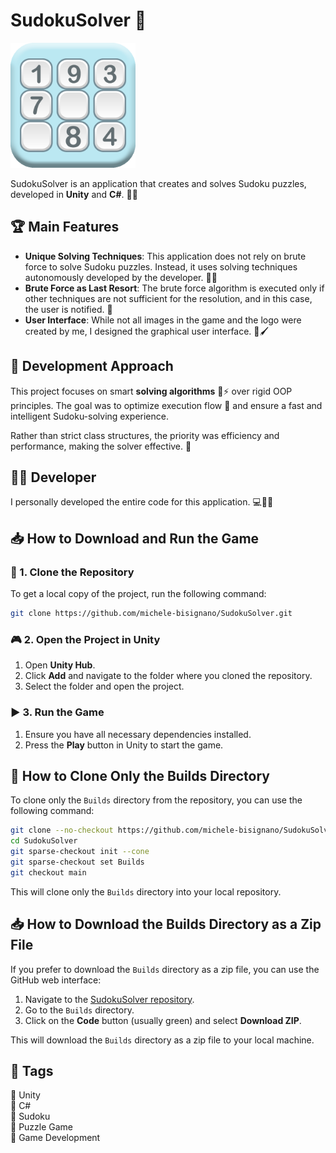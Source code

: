 # SudokuSolver 🎯
<img src="Icon.png" alt="Game Logo" width="200" height="200">


SudokuSolver is an application that creates and solves Sudoku puzzles, developed in **Unity** and **C#**. 🎲🧩

## 🏆 Main Features

- **Unique Solving Techniques**: This application does not rely on brute force to solve Sudoku puzzles. Instead, it uses solving techniques autonomously developed by the developer. 🧠✨
- **Brute Force as Last Resort**: The brute force algorithm is executed only if other techniques are not sufficient for the resolution, and in this case, the user is notified. 🚨
- **User Interface**: While not all images in the game and the logo were created by me, I designed the graphical user interface. 🎨🖌️

## 📝 Development Approach

This project focuses on smart **solving algorithms** 🧠⚡ over rigid OOP principles. The goal was to optimize execution flow 🚀 and ensure a fast and intelligent Sudoku-solving experience.

Rather than strict class structures, the priority was efficiency and performance, making the solver effective. 🎯

## 👨‍💻 Developer

I personally developed the entire code for this application. 💻👨‍💻

## 📥 How to Download and Run the Game

### 📂 1. Clone the Repository
To get a local copy of the project, run the following command:
```sh
git clone https://github.com/michele-bisignano/SudokuSolver.git
```

### 🎮 2. Open the Project in Unity
1. Open **Unity Hub**.
2. Click **Add** and navigate to the folder where you cloned the repository.
3. Select the folder and open the project.

### ▶️ 3. Run the Game
1. Ensure you have all necessary dependencies installed.
2. Press the **Play** button in Unity to start the game.

## 📂 How to Clone Only the Builds Directory

To clone only the `Builds` directory from the repository, you can use the following command:
```sh
git clone --no-checkout https://github.com/michele-bisignano/SudokuSolver.git
cd SudokuSolver
git sparse-checkout init --cone
git sparse-checkout set Builds
git checkout main
```

This will clone only the `Builds` directory into your local repository.

## 📥 How to Download the Builds Directory as a Zip File

If you prefer to download the `Builds` directory as a zip file, you can use the GitHub web interface:

1. Navigate to the [SudokuSolver repository](https://github.com/michele-bisignano/SudokuSolver).
2. Go to the `Builds` directory.
3. Click on the **Code** button (usually green) and select **Download ZIP**.

This will download the `Builds` directory as a zip file to your local machine.

## 📌 Tags

🎲 Unity  
🎲 C#  
🎲 Sudoku  
🎲 Puzzle Game  
🎲 Game Development

